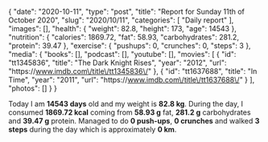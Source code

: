 {
    "date": "2020-10-11",
    "type": "post",
    "title": "Report for Sunday 11th of October 2020",
    "slug": "2020\/10\/11",
    "categories": [
        "Daily report"
    ],
    "images": [],
    "health": {
        "weight": 82.8,
        "height": 173,
        "age": 14543
    },
    "nutrition": {
        "calories": 1869.72,
        "fat": 58.93,
        "carbohydrates": 281.2,
        "protein": 39.47
    },
    "exercise": {
        "pushups": 0,
        "crunches": 0,
        "steps": 3
    },
    "media": {
        "books": [],
        "podcast": [],
        "youtube": [],
        "movies": [
            {
                "id": "tt1345836",
                "title": "The Dark Knight Rises",
                "year": "2012",
                "url": "https:\/\/www.imdb.com\/title\/tt1345836\/"
            },
            {
                "id": "tt1637688",
                "title": "In Time",
                "year": "2011",
                "url": "https:\/\/www.imdb.com\/title\/tt1637688\/"
            }
        ],
        "photos": []
    }
}

Today I am <strong>14543 days</strong> old and my weight is <strong>82.8 kg</strong>. During the day, I consumed <strong>1869.72 kcal</strong> coming from <strong>58.93 g</strong> fat, <strong>281.2 g</strong> carbohydrates and <strong>39.47 g</strong> protein. Managed to do <strong>0 push-ups</strong>, <strong>0 crunches</strong> and walked <strong>3 steps</strong> during the day which is approximately <strong>0 km</strong>.